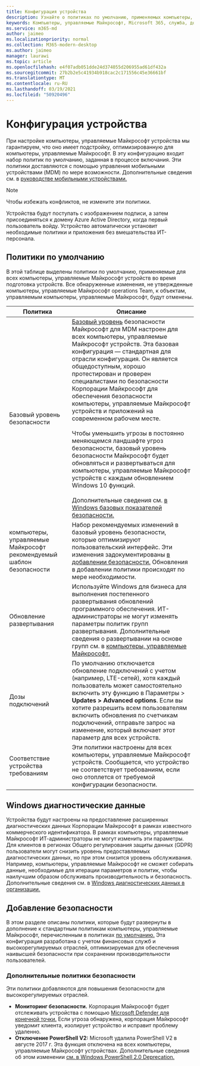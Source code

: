 ```yaml
---
title: Конфигурация устройства
description: Узнайте о политиках по умолчанию, применяемых компьютеры, управляемые Майкрософт устройствах.
keywords: Компьютеры, управляемые Майкрософт, Microsoft 365, служба, документация
ms.service: m365-md
author: jaimeo
ms.localizationpriority: normal
ms.collection: M365-modern-desktop
ms.author: jaimeo
manager: laurawi
ms.topic: article
ms.openlocfilehash: e4f07adb051dde24d374055d206955ad61df432a
ms.sourcegitcommit: 27b2b2e5c41934b918cac2c171556c45e36661bf
ms.translationtype: MT
ms.contentlocale: ru-RU
ms.lasthandoff: 03/19/2021
ms.locfileid: "50920496"
---
```

# <a name="device-configuration"></a>Конфигурация устройства


<!--This topic is the target for a "Learn more" link in the Enterprise Agreement (aka.ms/dev-config); do not delete.-->

<!-- Device configuration and Security Addendum-->

При настройке компьютеры, управляемые Майкрософт устройства мы гарантируем, что оно имеет подстройку, оптимизированную для компьютеры, управляемые Майкрософт. В эту конфигурацию входит набор политик по умолчанию, заданная в процессе включания. Эти политики доставляются с помощью управления мобильными устройствами (MDM) по мере возможности. Дополнительные сведения см. в [руководстве мобильными устройствами.](/windows/client-management/mdm/) 

>[!NOTE]
>Чтобы избежать конфликтов, не измените эти политики.

Устройства будут поступать с изображением подписи, а затем присоединяться к домену Azure Active Directory, когда первый пользователь войду. Устройство автоматически установит необходимые политики и приложения без вмешательства ИТ-персонала.

## <a name="default-policies"></a>Политики по умолчанию

В этой таблице выделены политики по умолчанию, применяемые для всех компьютеры, управляемые Майкрософт устройств во время подготовка устройств. Все обнаруженные изменения, не утвержденные компьютеры, управляемые Майкрософт operations Team, к объектам, управляемым компьютеры, управляемые Майкрософт, будут отменены.

Политика | Описание
--- | ---
Базовый уровень безопасности | [Базовый уровень](/windows/device-security/windows-security-baselines) безопасности Майкрософт для MDM настроен для всех компьютеры, управляемые Майкрософт устройств. Эта базовая конфигурация — стандартная для отрасли конфигурация. Он является общедоступным, хорошо протестирован и проверен специалистами по безопасности Корпорации Майкрософт для обеспечения безопасности компьютеры, управляемые Майкрософт устройств и приложений на современном рабочем месте. <br><br>Чтобы уменьшить угрозы в постоянно меняющемся ландшафте угроз безопасности, базовый уровень безопасности Майкрософт будет обновляться и развертываться для компьютеры, управляемые Майкрософт устройств с каждым обновлением Windows 10 функций.<br><br>Дополнительные сведения см. [в Windows базовых показателей безопасности.](/windows/security/threat-protection/windows-security-baselines)
компьютеры, управляемые Майкрософт рекомендуемый шаблон безопасности | Набор рекомендуемых изменений в базовый уровень безопасности, которые оптимизируют пользовательский интерфейс.  Эти изменения задокументированы [в добавлении безопасности.](#security-addendum) Обновления в добавлении политики происходят по мере необходимости.  
Обновление развертывания | Используйте Windows для бизнеса для выполнения постепенного развертывания обновлений программного обеспечения. ИТ-администраторы не могут изменять параметры политик групп развертывания. Дополнительные сведения о развертывании на основе групп см. в [компьютеры, управляемые Майкрософт.](updates.md)
Дозы подключений | По умолчанию отключается обновление подключений с учетом (например, LTE-сетей), хотя каждый пользователь может самостоятельно включить эту функцию в Параметры > **Updates > Advanced options**. Если вы хотите разрешить всем пользователям включить обновления по [](../working-with-managed-desktop/admin-support.md)счетчикам подключений, отправьте запрос на изменение, который включает этот параметр для всех устройств.
| Соответствие устройства требованиям | Эти политики настроены для всех компьютеры, управляемые Майкрософт устройств. Сообщается, что устройство не соответствует требованиям, если оно отоплется от требуемой конфигурации безопасности.

## <a name="windows-diagnostic-data"></a>Windows диагностические данные

 Устройства будут настроены на предоставление расширенных диагностических данных Корпорации Майкрософт в рамках известного коммерческого идентификатора. В рамках компьютеры, управляемые Майкрософт ИТ-администраторы не могут изменить эти параметры. Для клиентов в регионах Общего регулирования защиты данных (GDPR) пользователи могут снизить уровень предоставляемых диагностических данных, но при этом снизится уровень обслуживания. Например, компьютеры, управляемые Майкрософт не сможет собирать данные, необходимые для итерации параметров и политик, чтобы наилучшим образом обслуживать производительность и безопасность. Дополнительные сведения см. в [Windows диагностических данных в организации.](/windows/privacy/configure-windows-diagnostic-data-in-your-organization#enhanced-level)

## <a name="security-addendum"></a>Добавление безопасности

 В этом разделе описаны политики, которые будут развернуты в дополнение к стандартным политикам компьютеры, управляемые Майкрософт, перечисленным в политиках [по умолчанию.](#default-policies) Эта конфигурация разработана с учетом финансовых служб и высокорегулируемых отраслей, оптимизируемая для обеспечения наивысшей безопасности при сохранении производительности пользователей.

 ### <a name="additional-security-policies"></a>Дополнительные политики безопасности

 Эти политики добавляются для повышения безопасности для высокорегулируемых отраслей. 
 - **Мониторинг безопасности.** Корпорация Майкрософт будет отслеживать устройства с помощью [Microsoft Defender для конечной точки.](/windows/security/threat-protection/windows-defender-atp/windows-defender-advanced-threat-protection) Если угроза обнаружена, корпорация Майкрософт уведомит клиента, изолирует устройство и исправит проблему удаленно. 
 - **Отключение PowerShell V2:** Microsoft удалила PowerShell V2 в августе 2017 г. Эта функция отключена на всех компьютеры, управляемые Майкрософт устройствах. Дополнительные сведения об этом изменении [см. в Windows PowerShell 2.0 Deprecation.](https://devblogs.microsoft.com/powershell/windows-powershell-2-0-deprecation/)